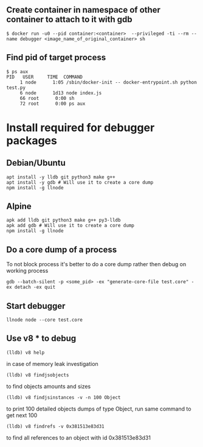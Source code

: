 ## Create container in namespace of other container to attach to it with gdb

    $ docker run -u0 --pid container:<container>  --privileged -ti --rm --name debugger <image_name_of_original_container> sh

## Find pid of target process

    $ ps aux
    PID   USER     TIME  COMMAND
         1 node      1:05 /sbin/docker-init -- docker-entrypoint.sh python test.py
         6 node      1d13 node index.js
         66 root      0:00 sh
         72 root      0:00 ps aux

# Install required for debugger packages

## Debian/Ubuntu

    apt install -y lldb git python3 make g++
    apt install -y gdb # Will use it to create a core dump
    npm install -g llnode

## Alpine

    apk add lldb git python3 make g++ py3-lldb
    apk add gdb # Will use it to create a core dump
    npm install -g llnode

## Do a core dump of a process

To not block process it's better to do a core dump rather then debug on working process

    gdb --batch-silent -p <some_pid> -ex "generate-core-file test.core" -ex detach -ex quit

## Start debugger

    llnode node --core test.core

## Use v8 * to debug

    (lldb) v8 help

in case of memory leak investigation

    (lldb) v8 findjsobjects

to find objects amounts and sizes

    (lldb) v8 findjsinstances -v -n 100 Object

to print 100 detailed objects dumps of type Object, run same command to get next 100

    (lldb) v8 findrefs -v 0x381513e83d31

to find all references to an object with id 0x381513e83d31
